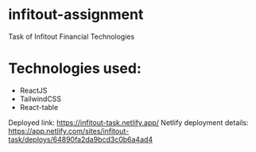 # infitout-assignment
Task of Infitout Financial Technologies

# Technologies used:
- ReactJS
- TailwindCSS
- React-table

Deployed link: https://infitout-task.netlify.app/
Netlify deployment details: https://app.netlify.com/sites/infitout-task/deploys/64890fa2da9bcd3c0b6a4ad4
